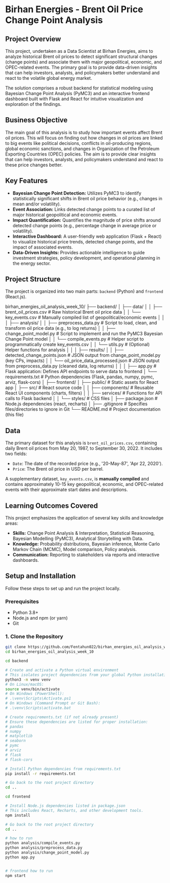 # Birhan Energies - Brent Oil Price Change Point Analysis

## Project Overview

This project, undertaken as a Data Scientist at Birhan Energies, aims to analyze historical Brent oil prices to detect significant structural changes (change points) and associate them with major geopolitical, economic, and OPEC-related events. The primary goal is to provide data-driven insights that can help investors, analysts, and policymakers better understand and react to the volatile global energy market.

The solution comprises a robust backend for statistical modeling using Bayesian Change Point Analysis (PyMC3) and an interactive frontend dashboard built with Flask and React for intuitive visualization and exploration of the findings.

## Business Objective

The main goal of this analysis is to study how important events affect Brent oil prices. This will focus on finding out how changes in oil prices are linked to big events like political decisions, conflicts in oil-producing regions, global economic sanctions, and changes in Organization of the Petroleum Exporting Countries (OPEC) policies. The aim is to provide clear insights that can help investors, analysts, and policymakers understand and react to these price changes better.

## Key Features

*   **Bayesian Change Point Detection:** Utilizes PyMC3 to identify statistically significant shifts in Brent oil price behavior (e.g., changes in mean and/or volatility).
*   **Event Association:** Links detected change points to a curated list of major historical geopolitical and economic events.
*   **Impact Quantification:** Quantifies the magnitude of price shifts around detected change points (e.g., percentage change in average price or volatility).
*   **Interactive Dashboard:** A user-friendly web application (Flask + React) to visualize historical price trends, detected change points, and the impact of associated events.
*   **Data-Driven Insights:** Provides actionable intelligence to guide investment strategies, policy development, and operational planning in the energy sector.

## Project Structure

The project is organized into two main parts: `backend` (Python) and `frontend` (React.js).

birhan_energies_oil_analysis_week_10/
├── backend/
│ ├── data/
│ │ ├── brent_oil_prices.csv # Raw historical Brent oil price data
│ │ └── key_events.csv # Manually compiled list of geopolitical/economic events
│ │
│ ├── analysis/
│ │ ├── preprocess_data.py # Script to load, clean, and transform oil price data (e.g., to log returns)
│ │ ├── change_point_model.py # Script to implement and run the PyMC3 Bayesian Change Point model
│ │ └── compile_events.py # Helper script to programmatically create key_events.csv
│ │ └── utils.py # (Optional) Helper functions for analysis
│ │
│ ├── results/
│ │ ├── detected_change_points.json # JSON output from change_point_model.py (key CPs, impacts)
│ │ └── oil_price_data_processed.json # JSON output from preprocess_data.py (cleaned data, log returns)
│ │
│ ├── app.py # Flask application: Defines API endpoints to serve data to frontend
│ └── requirements.txt # Python dependencies (Flask, pandas, numpy, pymc, arviz, flask-cors)
│
├── frontend/
│ ├── public/ # Static assets for React app
│ ├── src/ # React source code
│ │ ├── components/ # Reusable React UI components (charts, filters)
│ │ ├── services/ # Functions for API calls to Flask backend
│ │ └── styles/ # CSS files
│ ├── package.json # Node.js dependencies (react, recharts)
│
├── .gitignore # Specifies files/directories to ignore in Git
└── README.md # Project documentation (this file)

## Data

The primary dataset for this analysis is `brent_oil_prices.csv`, containing daily Brent oil prices from May 20, 1987, to September 30, 2022. It includes two fields:
*   `Date`: The date of the recorded price (e.g., '20-May-87', 'Apr 22, 2020').
*   `Price`: The Brent oil price in USD per barrel.

A supplementary dataset, `key_events.csv`, is **manually compiled** and contains approximately 10-15 key geopolitical, economic, and OPEC-related events with their approximate start dates and descriptions.

## Learning Outcomes Covered

This project emphasizes the application of several key skills and knowledge areas:

*   **Skills:** Change Point Analysis & Interpretation, Statistical Reasoning, Bayesian Modelling (PyMC3), Analytical Storytelling with Data.
*   **Knowledge:** Probability distributions, Bayesian inference, Monte Carlo Markov Chain (MCMC), Model comparison, Policy analysis.
*   **Communication:** Reporting to stakeholders via reports and interactive dashboards.

## Setup and Installation

Follow these steps to set up and run the project locally.

### Prerequisites

*   Python 3.8+
*   Node.js and npm (or yarn)
*   Git

### 1. Clone the Repository

```bash
git clone https://github.com/Fentahun022/birhan_energies_oil_analysis_week_10.git
cd birhan_energies_oil_analysis_week_10

cd backend

# Create and activate a Python virtual environment
# This isolates project dependencies from your global Python installation.
python3 -m venv venv
# On Linux/macOS:
source venv/bin/activate
# On Windows (PowerShell):
# .\venv\Scripts\Activate.ps1
# On Windows (Command Prompt or Git Bash):
# .\venv\Scripts\activate.bat

# Create requirements.txt (if not already present)
# Ensure these dependencies are listed for proper installation:
# pandas
# numpy
# matplotlib
# seaborn
# pymc
# arviz
# flask
# flask-cors

# Install Python dependencies from requirements.txt
pip install -r requirements.txt

# Go back to the root project directory
cd ..

cd frontend

# Install Node.js dependencies listed in package.json
# This includes React, Recharts, and other development tools.
npm install

# Go back to the root project directory
cd ..

# how to run 
python analysis/compile_events.py
python analysis/preprocess_data.py
python analysis/change_point_model.py
python app.py


# frontend how to run
npm start
